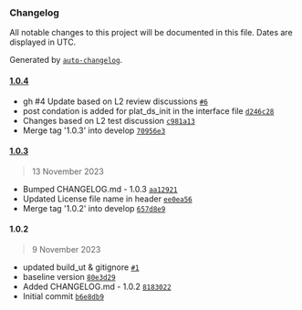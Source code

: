 ### Changelog

All notable changes to this project will be documented in this file. Dates are displayed in UTC.

Generated by [`auto-changelog`](https://github.com/CookPete/auto-changelog).

#### [1.0.4](https://github.com/rdkcentral/rdk-halif-deepsleep_manager/compare/1.0.3...1.0.4)

- gh #4 Update based on L2 review discussions [`#6`](https://github.com/rdkcentral/rdk-halif-deepsleep_manager/pull/6)
- post condation is added for plat_ds_init in the interface file [`d246c28`](https://github.com/rdkcentral/rdk-halif-deepsleep_manager/commit/d246c283fd8620e9bb5ae0d0d3b3a9b9a9db455b)
- Changes based on L2 test discussion [`c981a13`](https://github.com/rdkcentral/rdk-halif-deepsleep_manager/commit/c981a1328051afd926b05f6547db050be85e5714)
- Merge tag '1.0.3' into develop [`70956e3`](https://github.com/rdkcentral/rdk-halif-deepsleep_manager/commit/70956e3e7850b8058428613f4bafc1906815ecdf)

#### [1.0.3](https://github.com/rdkcentral/rdk-halif-deepsleep_manager/compare/1.0.2...1.0.3)

> 13 November 2023

- Bumped CHANGELOG.md - 1.0.3 [`aa12921`](https://github.com/rdkcentral/rdk-halif-deepsleep_manager/commit/aa12921a99e82766d2fc6c193dd429bcbec1164f)
- Updated License file name in header [`ee0ea56`](https://github.com/rdkcentral/rdk-halif-deepsleep_manager/commit/ee0ea566b231c49d43c3c7443029f23e0761acd0)
- Merge tag '1.0.2' into develop [`657d8e9`](https://github.com/rdkcentral/rdk-halif-deepsleep_manager/commit/657d8e98838b811855cc582f08e5445ff97f7c55)

#### 1.0.2

> 9 November 2023

- updated build_ut & gitignore [`#1`](https://github.com/rdkcentral/rdk-halif-deepsleep_manager/pull/1)
- baseline version [`80e3d29`](https://github.com/rdkcentral/rdk-halif-deepsleep_manager/commit/80e3d294810e5bed5ef1dc573cfc13d097d48f41)
- Added CHANGELOG.md - 1.0.2 [`8183022`](https://github.com/rdkcentral/rdk-halif-deepsleep_manager/commit/8183022f62203eceaea39935bfeab3ba5915a298)
- Initial commit [`b6e8db9`](https://github.com/rdkcentral/rdk-halif-deepsleep_manager/commit/b6e8db9147ebecef43a3eae88d43945194ea0392)
